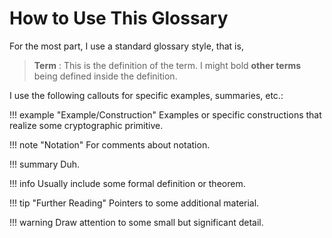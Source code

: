 # How to Use This Glossary

For the most part, I use a standard glossary style, that is,

> **Term**
> : This is the definition of the term. I might bold **other terms** being defined inside the definition.

I use the following callouts for specific examples, summaries, etc.:

!!! example "Example/Construction"
    Examples or specific constructions that realize some cryptographic primitive.

!!! note "Notation"
    For comments about notation.

!!! summary
    Duh.

!!! info
    Usually include some formal definition or theorem.

!!! tip "Further Reading"
    Pointers to some additional material.

!!! warning
    Draw attention to some small but significant detail.